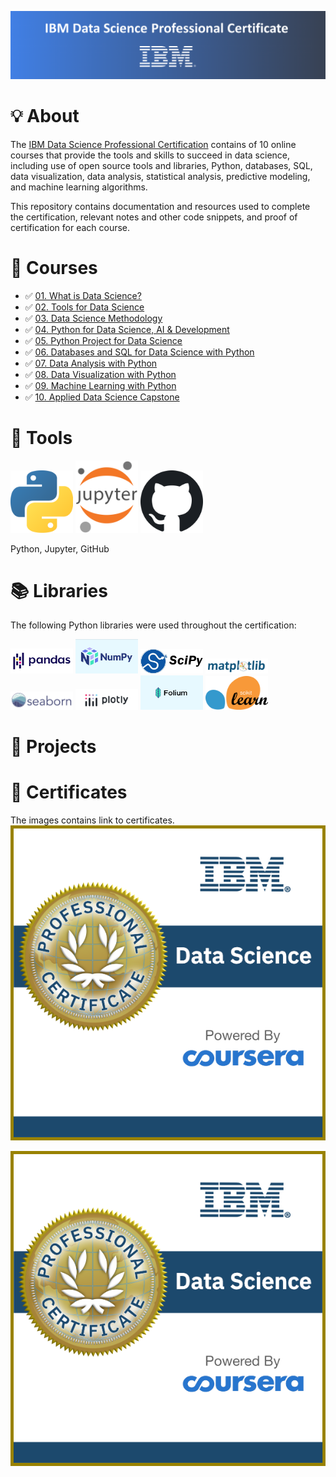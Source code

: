 [![ibm](./Images/ibm.png)](https://www.coursera.org/professional-certificates/ibm-data-science)

# 💡 About
The [IBM Data Science Professional Certification](https://www.coursera.org/professional-certificates/ibm-data-science) contains of 10 online courses that provide the tools and skills to succeed in data science, including use of open source tools and libraries, Python, databases, SQL, data visualization, data analysis, statistical analysis, predictive modeling, and machine learning algorithms.

This repository contains documentation and resources used to complete the certification, relevant notes and other code snippets, and proof of certification for each course.

# 📖 Courses
- ✅ [01. What is Data Science?](./01.%20What%20is%20Data%20Science/)
- ✅ [02. Tools for Data Science](./02.%20Tools%20for%20Data%20Science/)
- ✅ [03. Data Science Methodology](./03.%20Data%20Science%20Methodology/)
- ✅ [04. Python for Data Science, AI & Development](./04.%20Python%20for%20Data%20Science,%20AI%20&%20Development/)
- ✅ [05. Python Project for Data Science](./05.%20Python%20Project%20for%20Data%20Science/)
- ✅ [06. Databases and SQL for Data Science with Python](./06.%20Databases%20and%20SQL%20for%20Data%20Science%20with%20Python/)
- ✅ [07. Data Analysis with Python](./07.%20Data%20Analysis%20with%20Python/)
- ✅ [08. Data Visualization with Python](./08.%20Data%20Visualization%20with%20Python/)
- ✅ [09. Machine Learning with Python](./09.%20Machine%20Learning%20with%20Python/)
- ✅ [10. Applied Data Science Capstone](./10.%20Applied%20Data%20Science%20Capstone/)

# 🧰 Tools 
<p float="left">
  <img src="./Images/python.png" width="100" />
  <img src="./Images/jupyter.png" width="100" /> 
  <img src="./Images/github.svg" width="100" />
</p>
Python, Jupyter, GitHub

# 📚 Libraries
The following Python libraries were used throughout the certification: 
<p float="left">
  <img src="./Images/pandas.png" width="100" />
  <img src="./Images/numpy.png" width="100" /> 
  <img src="./Images/scipy.jpg" width="100" />
  <img src="./Images/matplotlib.svg" width="100" />
  <img src="./Images/seaborn.png" width="100" />
  <img src="./Images/Plotly-logo.jpg" width="100" />
  <img src="./Images/follium.png" width="100" />
  <img src="./Images/scikit_learn.png" width="100" />
</p>


# 📂 Projects

# 🏅 Certificates
The images contains link to certificates.
[![alt text](./Images/Professional_Certificate_-_Data_Science.png)](https://www.credly.com/earner/earned/badge/36774f5d-5edb-4bd9-89ff-0de5a302b36e)

<p float="left">
  <a href=https://www.credly.com/earner/earned/badge/36774f5d-5edb-4bd9-89ff-0de5a302b36e">
      <img src="./Images/Professional_Certificate_-_Data_Science.png" alt="Credly certification">
  </a>
</p>
